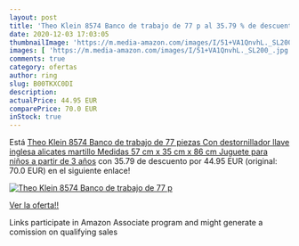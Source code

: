 ```yaml
---
layout: post
title: 'Theo Klein 8574 Banco de trabajo de 77 p al 35.79 % de descuento'
date: 2020-12-03 17:03:05
thumbnailImage: 'https://m.media-amazon.com/images/I/51+VA1QnvhL._SL200_.jpg'
images: [ 'https://m.media-amazon.com/images/I/51+VA1QnvhL._SL200_.jpg' ]
comments: true
category: ofertas
author: ring
slug: B00TKXC0DI
description:
actualPrice: 44.95 EUR
comparePrice: 70.0 EUR
inStock: true
---
```


Está [Theo Klein 8574 Banco de trabajo de 77 piezas  Con destornillador  llave inglesa  alicates  martillo  Medidas 57 cm x 35 cm x 86 cm  Juguete para niños a partir de 3 años](https://www.amazon.es/dp/B00TKXC0DI/?tag=tolees-21) con 35.79 de descuento por 44.95 EUR (original: 70.0 EUR) en el siguiente enlace!

[![Theo Klein 8574 Banco de trabajo de 77 p](https://m.media-amazon.com/images/I/51+VA1QnvhL._SL200_.jpg)](https://www.amazon.es/dp/B00TKXC0DI/?tag=tolees-21)

[Ver la oferta!!](https://www.amazon.es/dp/B00TKXC0DI/?tag=tolees-21)

Links participate in Amazon Associate program and might generate a comission on qualifying sales


